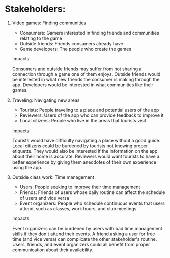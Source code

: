 # Stakeholders:

1. Video games: Finding communities

   - Consumers: Gamers interested in finding friends and communities relating to the game
   - Outside friends: Friends consumers already have
   - Game developers: The people who create the games

   Impacts:

   Consumers and outside friends may suffer from not sharing a connection through a game one of them enjoys. Outside friends would be interested in what new friends the consumer is making through the app. Developers would be interested in what communities like their games.

2. Traveling: Navigating new areas

   - Tourists: People traveling to a place and potential users of the app
   - Reviewers: Users of the app who can provide feedback to improve it
   - Local citizens: People who live in the areas that tourists visit

   Impacts:

   Tourists would have difficulty navigating a place without a good guide. Local citizens could be burdened by tourists not knowing proper etiquette. They would also be interested if the information on the app about their home is accurate. Reviewers would want tourists to have a better experience by giving them anecdotes of their own experience using the app.

3. Outside class work: Time management

   - Users: People seeking to improve their time management
   - Friends: Friends of users whose daily routine can affect the schedule of users and vice versa
   - Event organizers: People who schedule continuous events that users attend, such as classes, work hours, and club meetings

   Impacts:

   Event organizers can be burdened by users with bad time management skills if they don't attend their events. A friend asking a user for free time (and vice versa) can complicate the other stakeholder's routine. Users, friends, and event organizers could all benefit from proper communication about their availability.
